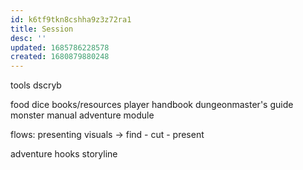 ```yaml
---
id: k6tf9tkn8cshha9z3z72ra1
title: Session
desc: ''
updated: 1685786228578
created: 1680879880248
---
```


tools
  dscryb

food
dice
books/resources
  player handbook
  dungeonmaster's guide
  monster manual
  adventure module

flows:
  presenting visuals
  -> find - cut - present

adventure
  hooks
  storyline